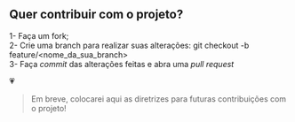 ## Quer contribuir com o projeto?

1- Faça um fork;  
2- Crie uma branch para realizar suas alterações: git checkout -b feature/<nome_da_sua_branch>  
3- Faça *commit* das alterações feitas e abra uma *pull request*

:heartpulse:

>Em breve, colocarei aqui as diretrizes para futuras contribuições com o projeto! 